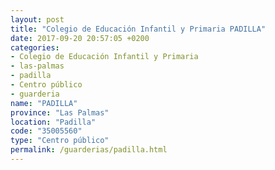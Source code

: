 ```yaml
---
layout: post
title: "Colegio de Educación Infantil y Primaria PADILLA"
date: 2017-09-20 20:57:05 +0200
categories:
- Colegio de Educación Infantil y Primaria
- las-palmas
- padilla
- Centro público
- guarderia
name: "PADILLA"
province: "Las Palmas"
location: "Padilla"
code: "35005560"
type: "Centro público"
permalink: /guarderias/padilla.html
---
```

